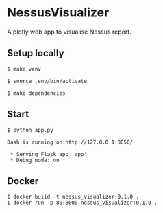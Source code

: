 # NessusVisualizer
A plotly web app to visualise Nessus report.

## Setup locally

```
$ make venv

$ source .env/bin/activate

$ make dependencies
```

## Start

```
$ python app.py

Dash is running on http://127.0.0.1:8050/

 * Serving Flask app 'app'
 * Debug mode: on
```

## Docker

```
$ docker build -t nessus_visualizer:0.1.0 .
$ docker run -p 80:8000 nessus_visualizer:0.1.0 .
```